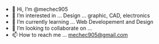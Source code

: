 - 👋 Hi, I’m @mechec905
- 👀 I’m interested in ... Design ... graphic, CAD, electronics
- 🌱 I’m currently learning ... Web Developement and Design
- 💞️ I’m looking to collaborate on ...
- 📫 How to reach me ... mechec905@gmail.com

<!---
mechec905/mechec905 is a ✨ special ✨ repository because its `README.md` (this file) appears on your GitHub profile.
You can click the Preview link to take a look at your changes.
--->

